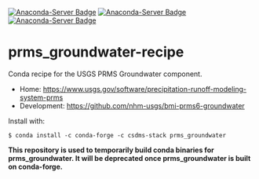 [![Anaconda-Server Badge](https://anaconda.org/csdms-stack/prms_groundwater/badges/version.svg)](https://anaconda.org/csdms-stack/prms_groundwater)
[![Anaconda-Server Badge](https://anaconda.org/csdms-stack/prms_groundwater/badges/platforms.svg)](https://anaconda.org/csdms-stack/prms_groundwater)
[![Anaconda-Server Badge](https://anaconda.org/csdms-stack/prms_groundwater/badges/downloads.svg)](https://anaconda.org/csdms-stack/prms_groundwater)

# prms_groundwater-recipe

Conda recipe for the USGS PRMS Groundwater component.

* Home: https://www.usgs.gov/software/precipitation-runoff-modeling-system-prms
* Development: https://github.com/nhm-usgs/bmi-prms6-groundwater

Install with:

    $ conda install -c conda-forge -c csdms-stack prms_groundwater

**This repository is used to temporarily build conda binaries for
prms_groundwater. It will be deprecated once prms_groundwater is
built on conda-forge.**
